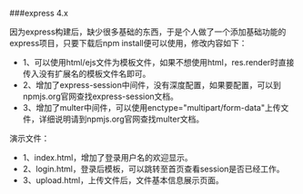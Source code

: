 ###express 4.x

因为express构建后，缺少很多基础的东西，于是个人做了一个添加基础功能的express项目，只要下载后npm install便可以使用，修改内容如下：

+ 1、可以使用html/ejs文件为模板文件，如果不想使用html，res.render时直接传入没有扩展名的模板文件名即可。
+ 2、增加了express-session中间件，没有深度配置，如果要配置，可以到npmjs.org官网查找express-session文档。
+ 3、增加了multer中间件，可以使用enctype="multipart/form-data"上传文件，详细说明请到npmjs.org官网查找multer文档。

演示文件：
+ 1、index.html，增加了登录用户名的欢迎显示。
+ 2、login.html，登录后模板，可以跳转至首页查看session是否已经工作。
+ 3、upload.html，上传文件后，文件基本信息展示页面。
